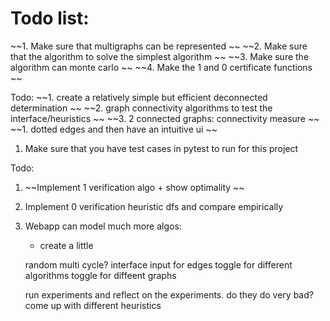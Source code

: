 
# Todo list: 

~~1. Make sure that multigraphs can be represented ~~
~~2. Make sure that the algorithm to solve the simplest algorithm ~~
~~3. Make sure the algorithm can monte carlo ~~
~~4. Make the 1 and 0 certificate functions ~~

Todo:
~~1. create a relatively simple but efficient deconnected determination ~~
~~2. graph connectivity algorithms to test the interface/heuristics ~~
~~3. 2 connected graphs: connectivity measure ~~
~~1. dotted edges and then have an intuitive ui ~~


1. Make sure that you have test cases in pytest to run for this project 

Todo: 
1. ~~Implement 1 verification algo + show optimality ~~
2. Implement 0 verification heuristic dfs and compare empirically 
3. Webapp can model much more algos: 
    - create a little 




    random multi cycle? 
    interface input for edges 
    toggle for different algorithms
    toggle for diffeent graphs 
    
    run experiments and reflect on the experiments. do they do very bad? come up with different heuristics
